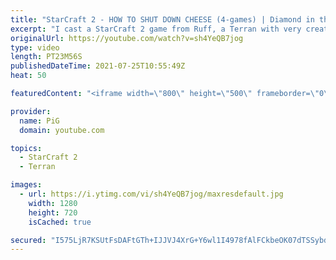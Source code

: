 ```yaml
---
title: "StarCraft 2 - HOW TO SHUT DOWN CHEESE (4-games) | Diamond in the Ruff #49"
excerpt: "I cast a StarCraft 2 game from Ruff, a Terran with very creative gameplay. How will he ruff up his Terran, Zerg and Protoss opponents? 🐷 Support PiG: https://www.pigstarcraft.com/support/  Check out all episodes of 💎 Diamond in the Ruff: https://www.youtube.com/playlist?list=PLFUDU8AOevUfdEq20wYq8Sm9z3sc1yn0l"
originalUrl: https://youtube.com/watch?v=sh4YeQB7jog
type: video
length: PT23M56S
publishedDateTime: 2021-07-25T10:55:49Z
heat: 50

featuredContent: "<iframe width=\"800\" height=\"500\" frameborder=\"0\" src=\"https://www.youtube.com/embed/sh4YeQB7jog\" allow=\"accelerometer; autoplay; encrypted-media; gyroscope; picture-in-picture\" allowfullscreen></iframe>"

provider:
  name: PiG
  domain: youtube.com

topics:
  - StarCraft 2
  - Terran

images:
  - url: https://i.ytimg.com/vi/sh4YeQB7jog/maxresdefault.jpg
    width: 1280
    height: 720
    isCached: true

secured: "I575LjR7KSUtFsDAFtGTh+IJJVJ4XrG+Y6wl1I4978fAlFCkbeOK07dTSSybdhbeTBY9IAWfwNlCatGymwScr55gqKndDUY4JpLWB6HhS+e5MGgqOE8jgGP7tjKTkizhRPqsRML7iRX3C2RO78hL96szYKubIcPgOgE+AXBZQsqEDTILmJhVjrrq3i5b28g69nCHbNfcIhEllGZ4Uh4xKmeWMzewKHs8tjehSy3hX4gcoQv6uMcTFf2a8shFYcaLLr8a5xEKWpZtwsJM0kjzstbY6VfmwLd3Q9FBu4jMqjRTJ/h6Qtdw1IfsEgPIVdjXsCSjEwkatd2kyVO4FQMjH1V18NC2HiL+F26uHKybXMsGdgrN7I2mBVPkTlGeXQQzajmWgrM6bMOuIe+VZ5cu5l6bYqXCvCx+n2+a08mNl38=;+NqFUWF+aUl+3kH0BcyGDQ=="
---
```


